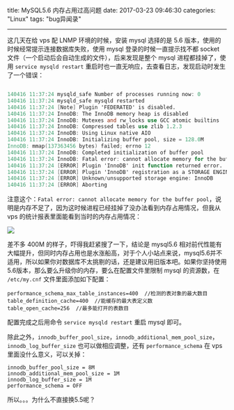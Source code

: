 title: MySQL5.6 内存占用过高问题
date: 2017-03-23 09:46:30
categories: "Linux"
tags: "bug异闻录"

---

这几天在给 vps 配 LNMP 环境的时候，安装 mysql 选择的是 5.6 版本，使用的时候经常提示连接数据库失败，使用 mysql 登录的时候一直提示找不都 socket 文件（一个启动后会自动生成的文件），后来发现是整个 mysql 进程都挂掉了，使用 `service mysqld restart` 重启时也一直无响应，去查看日志，发现启动时发生了一个错误：

```verilog

140416 11:37:24 mysqld_safe Number of processes running now: 0
140416 11:37:24 mysqld_safe mysqld restarted
140416 11:37:24 [Note] Plugin 'FEDERATED' is disabled.
140416 11:37:24 InnoDB: The InnoDB memory heap is disabled
140416 11:37:24 InnoDB: Mutexes and rw_locks use GCC atomic builtins
140416 11:37:24 InnoDB: Compressed tables use zlib 1.2.3
140416 11:37:24 InnoDB: Using Linux native AIO
140416 11:37:24 InnoDB: Initializing buffer pool, size = 128.0M
InnoDB: mmap(137363456 bytes) failed; errno 12
140416 11:37:24 InnoDB: Completed initialization of buffer pool
140416 11:37:24 InnoDB: Fatal error: cannot allocate memory for the buffer pool
140416 11:37:24 [ERROR] Plugin 'InnoDB' init function returned error.
140416 11:37:24 [ERROR] Plugin 'InnoDB' registration as a STORAGE ENGINE failed.
140416 11:37:24 [ERROR] Unknown/unsupported storage engine: InnoDB
140416 11:37:24 [ERROR] Aborting

```

<!-- more -->


注意这个：`Fatal error: cannot allocate memory for the buffer pool`，说明是内存不足了，因为这时候进程已经挂掉了没办法看到内存占用情况，但我从 vps 的统计报表里面能看到当时的内存占用情况：

![](http://7xiuuj.com1.z0.glb.clouddn.com/QQ20170323-0.png)

差不多 400M 的样子，吓得我赶紧搜了一下，结论是 mysql5.6 相对前代性能有大幅提升，但同时内存占用也是水涨船高，对于个人小站点来说，mysql5.6并不适用，所以如果你对数据库不太挑剔的话，还是建议用旧版本吧。如果你坚持使用5.6版本，那么要么升级你的内存，要么在配置文件里限制 mysql 的资源数，在 `/etc/my.cnf` 文件里面添加如下配置：

```
performance_schema_max_table_instances=400  //检测的表对象的最大数目
table_definition_cache=400  //能缓存的最大表定义数
table_open_cache=256  //最多能打开的表数目
```

配置完成之后用命令 `service mysqld restart` 重启 mysql 即可。

除此之外，`innodb_buffer_pool_size`，`innodb_additional_mem_pool_size`，`innodb_log_buffer_size` 也可以做相应调整，还有 `performance_schema` 在 vps 里面没什么意义，可以关掉：

```
innodb_buffer_pool_size = 8M 
innodb_additional_mem_pool_size = 1M 
innodb_log_buffer_size = 1M
performance_schema = OFF
```

所以。。。为什么不直接换5.5呢？